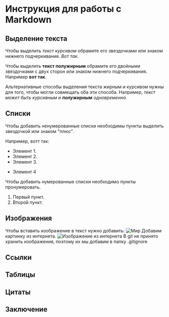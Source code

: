 # Инструкция для работы с Markdown
## Выделение текста
Чтобы выделить *текст курсивом* обрамите его звездочками или знаком нижнего подчеркивания. _Вот так_.

Чтобы выделить **текст полужирным** обрамите его двойными звездочками с двух сторон или знаком нижнего подчеркивания. Например __вот так__.

Альтернативные способы выделения текста жирным и курсивом нужны для того, чтобы могли совмещать оба эти способа. Например, _текст может быть курсивным и **полужирным** одновременно_. 
## Списки
Чтобы добавить ненумерованные списки необходимы пункты выделить звездочкой или знаком "плюс".

Например, вотт так:
* Элемент 1.
* Элемент 2.
* Элемент 3.
+ Элемент 4

Чтобы добавить нумерованные списки необходимо пункты пронумеровать.

1. Первый пункт.
2. Второй пункт.

## Изображения

Чтобы вставить изображение в текст нужно добавить:
![Мир](mir.jpg)
Добавим картинку из интернета.
![Изображение из интернета](https://www.imgonline.com.ua/examples/bee-on-daisy.jpg)
В git не принято хранить изображения, поэтому их мы добавим в папку .gitignore
## Ссылки
## Таблицы
## Цитаты
## Заключение
